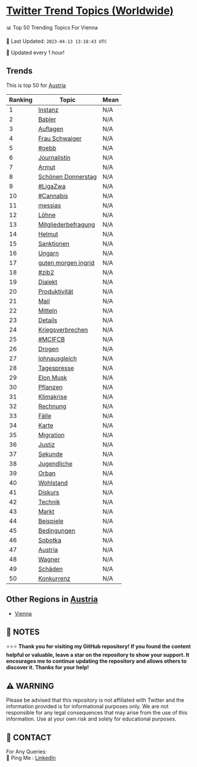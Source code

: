 [Twitter Trend Topics (Worldwide)](https://github.com/ErcinDedeoglu/Twitter-Trend-Topics)
==========


📊 Top 50 Trending Topics For Vienna

📆 Last Updated: `2023-04-13 13:18:43 UTC`

🔧 Updated every 1 hour!


## Trends

This is top 50 for [Austria](</Austria>)

| Ranking | Topic | Mean |
| ------- | ------------ | ------------ |
| 1 | [Instanz](http://twitter.com/search?q=Instanz) | N/A |
| 2 | [Babler](http://twitter.com/search?q=Babler) | N/A |
| 3 | [Auflagen](http://twitter.com/search?q=Auflagen) | N/A |
| 4 | [Frau Schwaiger](http://twitter.com/search?q=Frau+Schwaiger) | N/A |
| 5 | [#oebb](http://twitter.com/search?q=%23oebb) | N/A |
| 6 | [Journalistin](http://twitter.com/search?q=Journalistin) | N/A |
| 7 | [Armut](http://twitter.com/search?q=Armut) | N/A |
| 8 | [Schönen Donnerstag](http://twitter.com/search?q=Sch%c3%b6nen+Donnerstag) | N/A |
| 9 | [#LigaZwa](http://twitter.com/search?q=%23LigaZwa) | N/A |
| 10 | [#Cannabis](http://twitter.com/search?q=%23Cannabis) | N/A |
| 11 | [messias](http://twitter.com/search?q=messias) | N/A |
| 12 | [Löhne](http://twitter.com/search?q=L%c3%b6hne) | N/A |
| 13 | [Mitgliederbefragung](http://twitter.com/search?q=Mitgliederbefragung) | N/A |
| 14 | [Helmut](http://twitter.com/search?q=Helmut) | N/A |
| 15 | [Sanktionen](http://twitter.com/search?q=Sanktionen) | N/A |
| 16 | [Ungarn](http://twitter.com/search?q=Ungarn) | N/A |
| 17 | [guten morgen ingrid](http://twitter.com/search?q=guten+morgen+ingrid) | N/A |
| 18 | [#zib2](http://twitter.com/search?q=%23zib2) | N/A |
| 19 | [Dialekt](http://twitter.com/search?q=Dialekt) | N/A |
| 20 | [Produktivität](http://twitter.com/search?q=Produktivit%c3%a4t) | N/A |
| 21 | [Mail](http://twitter.com/search?q=Mail) | N/A |
| 22 | [Mitteln](http://twitter.com/search?q=Mitteln) | N/A |
| 23 | [Details](http://twitter.com/search?q=Details) | N/A |
| 24 | [Kriegsverbrechen](http://twitter.com/search?q=Kriegsverbrechen) | N/A |
| 25 | [#MCIFCB](http://twitter.com/search?q=%23MCIFCB) | N/A |
| 26 | [Drogen](http://twitter.com/search?q=Drogen) | N/A |
| 27 | [lohnausgleich](http://twitter.com/search?q=lohnausgleich) | N/A |
| 28 | [Tagespresse](http://twitter.com/search?q=Tagespresse) | N/A |
| 29 | [Elon Musk](http://twitter.com/search?q=Elon+Musk) | N/A |
| 30 | [Pflanzen](http://twitter.com/search?q=Pflanzen) | N/A |
| 31 | [Klimakrise](http://twitter.com/search?q=Klimakrise) | N/A |
| 32 | [Rechnung](http://twitter.com/search?q=Rechnung) | N/A |
| 33 | [Fälle](http://twitter.com/search?q=F%c3%a4lle) | N/A |
| 34 | [Karte](http://twitter.com/search?q=Karte) | N/A |
| 35 | [Migration](http://twitter.com/search?q=Migration) | N/A |
| 36 | [Justiz](http://twitter.com/search?q=Justiz) | N/A |
| 37 | [Sekunde](http://twitter.com/search?q=Sekunde) | N/A |
| 38 | [Jugendliche](http://twitter.com/search?q=Jugendliche) | N/A |
| 39 | [Orban](http://twitter.com/search?q=Orban) | N/A |
| 40 | [Wohlstand](http://twitter.com/search?q=Wohlstand) | N/A |
| 41 | [Diskurs](http://twitter.com/search?q=Diskurs) | N/A |
| 42 | [Technik](http://twitter.com/search?q=Technik) | N/A |
| 43 | [Markt](http://twitter.com/search?q=Markt) | N/A |
| 44 | [Beispiele](http://twitter.com/search?q=Beispiele) | N/A |
| 45 | [Bedingungen](http://twitter.com/search?q=Bedingungen) | N/A |
| 46 | [Sobotka](http://twitter.com/search?q=Sobotka) | N/A |
| 47 | [Austria](http://twitter.com/search?q=Austria) | N/A |
| 48 | [Wagner](http://twitter.com/search?q=Wagner) | N/A |
| 49 | [Schäden](http://twitter.com/search?q=Sch%c3%a4den) | N/A |
| 50 | [Konkurrenz](http://twitter.com/search?q=Konkurrenz) | N/A |



## Other Regions in [Austria](</Austria>)

* [Vienna](</Austria/Vienna.md>)



## 📝 NOTES

⭐⭐⭐ **Thank you for visiting my GitHub repository! If you found the content helpful or valuable, leave a star on the repository to show your support. It encourages me to continue updating the repository and allows others to discover it. Thanks for your help!**


## ⚠️ WARNING

Please be advised that this repository is not affiliated with Twitter and the information provided is for informational purposes only. We are not responsible for any legal consequences that may arise from the use of this information. Use at your own risk and solely for educational purposes.


## 📨 CONTACT

 For Any Queries:  
            🏓 Ping Me : [LinkedIn](https://www.linkedin.com/in/ercindedeoglu/)
